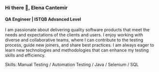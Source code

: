 ### Hi there 👋, Elena Cantemir
#### QA Engineer | ISTQB Advanced Level 
I am passionate about delivering quality software products that meet the needs and expectations of the clients and users. I enjoy working with diverse and collaborative teams, where I can contribute to the testing process, guide new joiners, and share best practices. I am always eager to learn new technologies and methodologies that can enhance my testing skills and efficiency.

Skills: Manual Testing / Automation Testing / Java / Selenium / SQL
